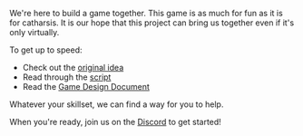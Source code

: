 We're here to build a game together. This game is as much for fun as it is for catharsis. It is our hope that this project can bring us together even if it's only virtually.

To get up to speed:
- Check out the [original idea](https://github.com/thefinch/Diary-of-Dia/blob/master/docs/original-idea.md)
- Read through the [script](https://github.com/thefinch/Diary-of-Dia/blob/master/docs/script.pdf)
- Read the [Game Design Document](https://github.com/thefinch/Diary-of-Dia/blob/master/docs/game-design-document.md)

Whatever your skillset, we can find a way for you to help.

When you're ready, join us on the [Discord](https://discord.gg/kxsF4v8) to get started!
